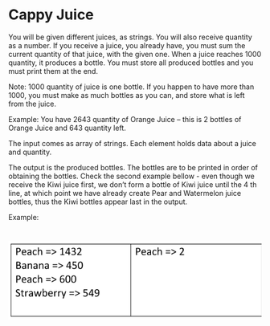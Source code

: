 # Cappy Juice
You will be given different juices, as strings. You will also receive quantity as a number. If you receive a juice, you
already have, you must sum the current quantity of that juice, with the given one. When a juice reaches 1000
quantity, it produces a bottle. You must store all produced bottles and you must print them at the end.

Note: 1000 quantity of juice is one bottle. If you happen to have more than 1000, you must make as much bottles
as you can, and store what is left from the juice.

Example: You have 2643 quantity of Orange Juice – this is 2 bottles of Orange Juice and 643 quantity left.

The input comes as array of strings. Each element holds data about a juice and quantity.

The output is the produced bottles. The bottles are to be printed in order of obtaining the bottles. Check the
second example bellow - even though we receive the Kiwi juice first, we don’t form a bottle of Kiwi juice until the 4 th
line, at which point we have already create Pear and Watermelon juice bottles, thus the Kiwi bottles appear last in
the output.

Example:

# ![Examples](example.png)